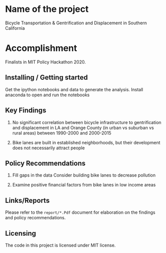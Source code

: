 
# Name of the project
Bicycle Transportation & Gentrification and Displacement in Southern California

# Accomplishment
Finalists in MIT Policy Hackathon 2020.

## Installing / Getting started

Get the ipython notebooks and data to generate the analysis.
Install anaconda to open and run the notebooks


## Key Findings

1. No significant correlation between bicycle infrastructure to gentrification and
displacement in LA and Orange County (in urban vs suburban vs rural areas) between 1990-2000 and
2000-2015

2. Bike lanes are built in established neighborhoods, but their development does not
necessarily attract people

## Policy Recommendations

1. Fill gaps in the data Consider building bike lanes to decrease pollution

2. Examine positive financial factors from bike lanes in low income areas

## Links/Reports

Please refer to the `report/*.Pdf` document for elaboration on the findings and policy recommendations.


## Licensing

The code in this project is licensed under MIT license.
